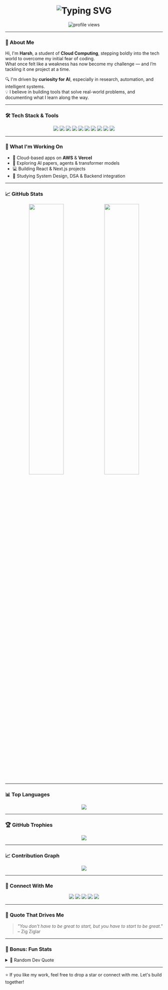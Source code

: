 <h1 align="center">
  <img src="https://readme-typing-svg.herokuapp.com?font=Fira+Code&duration=2500&pause=1000&center=true&vCenter=true&width=450&lines=Hey+there!+I'm+Harsh+👋;Cloud+Computing+Student+☁️;AI+and+Web+Dev+Explorer+🧠;Learning+%E2%9A%96%EF%B8%8F+Building+%F0%9F%94%A7+Growing+%F0%9F%8C%B1" alt="Typing SVG" />
</h1>

<p align="center">
  <img src="https://komarev.com/ghpvc/?username=Harsh-sing007&label=Profile%20views&color=0e75b6&style=flat" alt="profile views" />
</p>

---

### 🧠 About Me

Hi, I'm **Harsh**, a student of **Cloud Computing**, stepping boldly into the tech world to overcome my initial fear of coding.  
What once felt like a weakness has now become my challenge — and I’m tackling it one project at a time.

🔍 I'm driven by **curiosity for AI**, especially in research, automation, and intelligent systems.  
💡 I believe in building tools that solve real-world problems, and documenting what I learn along the way.

---

### 🛠️ Tech Stack & Tools

<p align="center">
  <img src="https://img.shields.io/badge/AWS-232F3E?style=for-the-badge&logo=amazonaws&logoColor=white" />
  <img src="https://img.shields.io/badge/Docker-2496ED?style=for-the-badge&logo=docker&logoColor=white" />
  <img src="https://img.shields.io/badge/Vercel-000000?style=for-the-badge&logo=vercel&logoColor=white" />
  <img src="https://img.shields.io/badge/GitHub-181717?style=for-the-badge&logo=github&logoColor=white" />
  <img src="https://img.shields.io/badge/JavaScript-F7DF1E?style=for-the-badge&logo=javascript&logoColor=black" />
  <img src="https://img.shields.io/badge/HTML5-E34F26?style=for-the-badge&logo=html5&logoColor=white" />
  <img src="https://img.shields.io/badge/TailwindCSS-38B2AC?style=for-the-badge&logo=tailwind-css&logoColor=white" />
  <img src="https://img.shields.io/badge/React-20232A?style=for-the-badge&logo=react&logoColor=61DAFB" />
  <img src="https://img.shields.io/badge/Linux-FCC624?style=for-the-badge&logo=linux&logoColor=black" />
  <img src="https://img.shields.io/badge/Git-F05032?style=for-the-badge&logo=git&logoColor=white" />
</p>

---

### 💼 What I'm Working On

- 🧩 Cloud-based apps on **AWS** & **Vercel**
- 🧠 Exploring AI papers, agents & transformer models
- 💻 Building React & Next.js projects
- 📘 Studying System Design, DSA & Backend integration

---

### 📈 GitHub Stats

<p align="center">
  <img src="https://github-readme-stats.vercel.app/api?username=Harsh-sing007&show_icons=true&theme=radical" width="47%" />
  <img src="https://streak-stats.demolab.com/?user=Harsh-sing007&theme=radical" width="47%" />
</p>

---

### 📊 Top Languages

<p align="center">
  <img src="https://github-readme-stats.vercel.app/api/top-langs/?username=Harsh-sing007&layout=compact&theme=radical" />
</p>

---

### 🏆 GitHub Trophies

<p align="center">
  <img src="https://github-profile-trophy.vercel.app/?username=Harsh-sing007&theme=radical&no-frame=true&column=6" />
</p>

---

### 📈 Contribution Graph

<p align="center">
  <img src="https://github-readme-activity-graph.vercel.app/graph?username=Harsh-sing007&bg_color=1a1b27&color=ffffff&line=00c5df&point=ffffff&area=true&hide_border=true" />
</p>

---

### 🔗 Connect With Me

<p align="center">
  <a href="mailto:harshsingh45831@gmail.com"><img src="https://img.shields.io/badge/Gmail-D14836?style=for-the-badge&logo=gmail&logoColor=white" /></a>
  <a href="https://www.linkedin.com/in/harsh-singh1712/"><img src="https://img.shields.io/badge/LinkedIn-0A66C2?style=for-the-badge&logo=linkedin&logoColor=white" /></a>
  <a href="https://leetcode.com/profile/"><img src="https://img.shields.io/badge/LeetCode-FFA116?style=for-the-badge&logo=leetcode&logoColor=white" /></a>
  <a href="https://vercel.com/harsh-singhs-projects-96373391"><img src="https://img.shields.io/badge/Vercel-000000?style=for-the-badge&logo=vercel&logoColor=white" /></a>
  <a href="https://github.com/Harsh-sing007"><img src="https://img.shields.io/badge/GitHub-181717?style=for-the-badge&logo=github&logoColor=white" /></a>
</p>

---

### 💬 Quote That Drives Me

> *"You don't have to be great to start, but you have to start to be great."*  
> – Zig Ziglar

---

### 📌 Bonus: Fun Stats

<details>
  <summary>🧠 Random Dev Quote</summary>
  
  ![Quote](https://quotes-github-readme.vercel.app/api?type=horizontal&theme=radical)
</details>

---

⭐ If you like my work, feel free to drop a star or connect with me. Let's build together!
